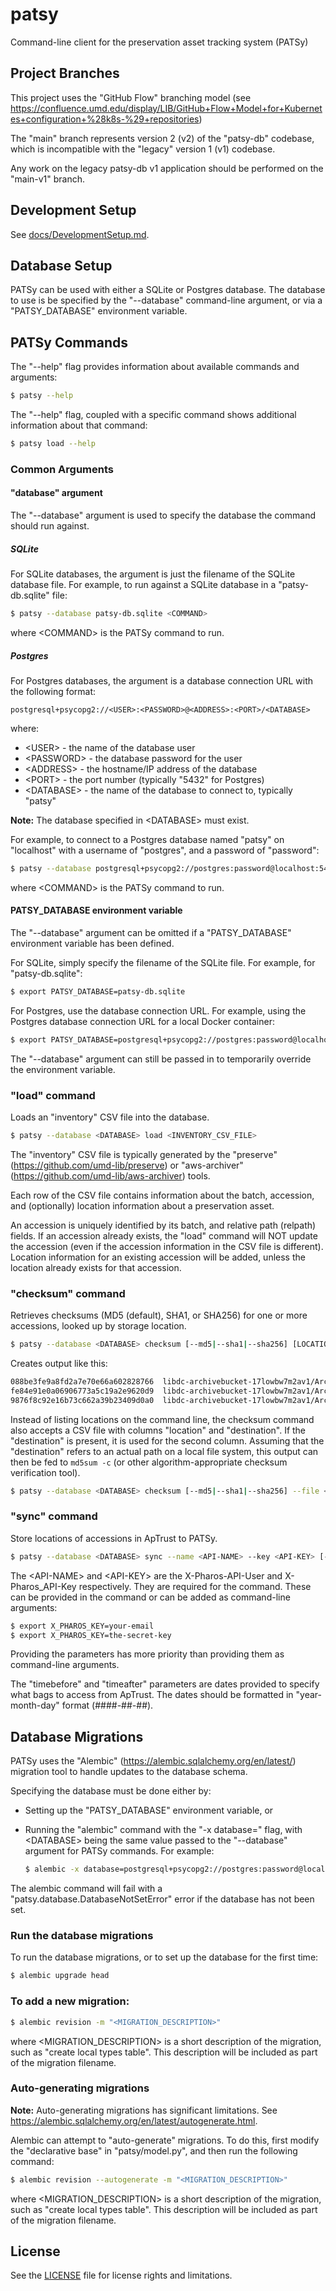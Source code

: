 # patsy

Command-line client for the preservation asset tracking system (PATSy)

## Project Branches

This project uses the "GitHub Flow" branching model (see
<https://confluence.umd.edu/display/LIB/GitHub+Flow+Model+for+Kubernetes+configuration+%28k8s-%29+repositories>)

The "main" branch represents version 2 (v2) of the "patsy-db" codebase, which
is incompatible with the "legacy" version 1 (v1) codebase.

Any work on the legacy patsy-db v1 application should be performed on the
"main-v1" branch.

## Development Setup

See [docs/DevelopmentSetup.md](docs/DevelopmentSetup.md).

## Database Setup

PATSy can be used with either a SQLite or Postgres database. The database
to use is be specified by the "--database" command-line argument,
or via a "PATSY_DATABASE" environment variable.

## PATSy Commands

The "--help" flag provides information about available commands and arguments:

```bash
$ patsy --help
```

The "--help" flag, coupled with a specific command shows additional information
about that command:

```bash
$ patsy load --help
```

### Common Arguments

#### "database" argument

The "--database" argument is used to specify the database the command should
run against.

##### SQLite

For SQLite databases, the argument is just the filename of the SQLite database
file. For example, to run against a SQLite database in a "patsy-db.sqlite" file:


```bash
$ patsy --database patsy-db.sqlite <COMMAND>
```

where \<COMMAND> is the PATSy command to run.

##### Postgres

For Postgres databases, the argument is a database connection URL with the
following format:

```text
postgresql+psycopg2://<USER>:<PASSWORD>@<ADDRESS>:<PORT>/<DATABASE>
```

where:

* \<USER> - the name of the database user
* \<PASSWORD> - the database password for the user
* \<ADDRESS> - the hostname/IP address of the database
* \<PORT> - the port number (typically "5432" for Postgres)
* \<DATABASE> - the name of the database to connect to, typically "patsy"

**Note:** The database specified in \<DATABASE> must exist.

For example, to connect to a Postgres database named "patsy" on "localhost"
with a username of "postgres", and a password of "password":

```bash
$ patsy --database postgresql+psycopg2://postgres:password@localhost:5432/patsy <COMMAND>
```

where \<COMMAND> is the PATSy command to run.

#### PATSY_DATABASE environment variable

The "--database" argument can be omitted if a "PATSY_DATABASE" environment variable
has been defined.

For SQLite, simply specify the filename of the SQLite file. For example, for
"patsy-db.sqlite":

```bash
$ export PATSY_DATABASE=patsy-db.sqlite
```

For Postgres, use the database connection URL. For example, using the
Postgres database connection URL for a local Docker container:

```bash
$ export PATSY_DATABASE=postgresql+psycopg2://postgres:password@localhost:5432/patsy
```

The "--database" argument can still be passed in to temporarily override the
environment variable.

### "load" command

Loads an "inventory" CSV file into the database.

```bash
$ patsy --database <DATABASE> load <INVENTORY_CSV_FILE>
```

The "inventory" CSV file is typically generated by the "preserve"
(<https://github.com/umd-lib/preserve>) or "aws-archiver"
(<https://github.com/umd-lib/aws-archiver>) tools.

Each row of the CSV file contains information about the batch, accession,
and (optionally) location information about a preservation asset.

An accession is uniquely identified by its batch, and relative path (relpath)
fields. If an accession already exists, the "load" command will NOT update
the accession (even if the accession information in the CSV file is different).
Location information for an existing accession will be added, unless the
location already exists for that accession.

### "checksum" command

Retrieves checksums (MD5 (default), SHA1, or SHA256) for one or more accessions,
looked up by storage location.

```bash
$ patsy --database <DATABASE> checksum [--md5|--sha1|--sha256] [LOCATION [LOCATIONS...]]
```

Creates output like this:

```bash
088be3fe9a8fd2a7e70e66a602828766  libdc-archivebucket-17lowbw7m2av1/Archive000Florence/Florence.mpg
fe84e91e0a06906773a5c19a2e9620d9  libdc-archivebucket-17lowbw7m2av1/Archive000Football1/19461130-FB-002-2Qtr.mpg
9876f8c92e16b73c662a39b23409d0a0  libdc-archivebucket-17lowbw7m2av1/Archive000Football1/19461130-FB-003-2Half.mpg
```

Instead of listing locations on the command line, the checksum command
also accepts a CSV file with columns "location" and "destination". If
the "destination" is present, it is used for the second column. Assuming
that the "destination" refers to an actual path on a local file
system, this output can then be fed to `md5sum -c` (or other
algorithm-appropriate checksum verification tool).

```bash
$ patsy --database <DATABASE> checksum [--md5|--sha1|--sha256] --file <CSV_FILE>
```

### "sync" command

Store locations of accessions in ApTrust to PATSy.

```bash
$ patsy --database <DATABASE> sync --name <API-NAME> --key <API-KEY> [--timebefore|--timeafter] <YEAR-MONTH-DAY>
```

The \<API-NAME> and \<API-KEY> are the X-Pharos-API-User and X-Pharos_API-Key
respectively. They are required for the command. These can be provided in the
command or can be added as command-line arguments:

```bash
$ export X_PHAROS_KEY=your-email
$ export X_PHAROS_KEY=the-secret-key
```

Providing the parameters has more priority than providing them as command-line
arguments.

The "timebefore" and "timeafter" parameters are dates provided to specify what
bags to access from ApTrust. The dates should be formatted in
"year-month-day" format (####-##-##).

## Database Migrations

PATSy uses the "Alembic" (<https://alembic.sqlalchemy.org/en/latest/>) migration
tool to handle updates to the database schema.

Specifying the database must be done either by:

* Setting up the "PATSY_DATABASE" environment variable, or
* Running the "alembic" command with the "-x database=<DATABASE>" flag, with
  \<DATABASE> being the same value passed to the "--database" argument for
  PATSy commands. For example:

    ```bash
    $ alembic -x database=postgresql+psycopg2://postgres:password@localhost:5432/patsy upgrade head
    ```

The alembic command will fail with a "patsy.database.DatabaseNotSetError" error
if the database has not been set.

### Run the database migrations

To run the database migrations, or to set up the database for the first time:

```bash
$ alembic upgrade head
```

### To add a new migration:

```bash
$ alembic revision -m "<MIGRATION_DESCRIPTION>"
```

where \<MIGRATION_DESCRIPTION> is a short description of the migration, such
as "create local types table". This description will be included as part of the
migration filename.

### Auto-generating migrations

**Note:** Auto-generating migrations has significant limitations. See
<https://alembic.sqlalchemy.org/en/latest/autogenerate.html>.

Alembic can attempt to "auto-generate" migrations. To do this, first modify the
"declarative base" in "patsy/model.py", and then run the following command:

```bash
$ alembic revision --autogenerate -m "<MIGRATION_DESCRIPTION>"
```

where \<MIGRATION_DESCRIPTION> is a short description of the migration, such
as "create local types table". This description will be included as part of the
migration filename.

## License

See the [LICENSE](LICENSE) file for license rights and limitations.
